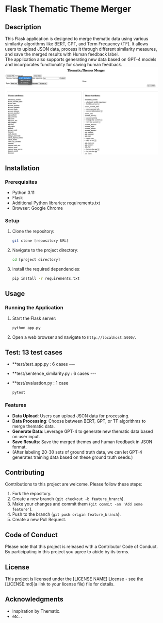 
# Flask Thematic Theme Merger

## Description
This Flask application is designed to merge thematic data using various similarity algorithms like BERT, GPT, and Term Frequency (TF). It allows users to upload JSON data, process it through different similarity measures, and save the merged results with Human feedback label.  
The application also supports generating new data based on GPT-4 models and incorporates functionality for saving human feedback.
![Description or Alt text](sc.png)



## Installation

### Prerequisites
- Python 3.11
- Flask
- Additional Python libraries: requirements.txt
- Browser: Google Chrome

### Setup
1. Clone the repository:
   ```bash
   git clone [repository URL]
   ```
2. Navigate to the project directory:
   ```bash
   cd [project directory]
   ```
3. Install the required dependencies:
   ```bash
   pip install -r requirements.txt
   ```

## Usage

### Running the Application
1. Start the Flask server:
   ```bash
   python app.py
   ```
2. Open a web browser and navigate to `http://localhost:5000/`.

## Test: 13 test cases
- **test/test_app.py : 6 cases ---
- **test/sentence_similarity.py : 6 cases --- 
- **test/evaluation.py : 1 case 


   ```bash
   pytest
   ```

### Features
- **Data Upload**: Users can upload JSON data for processing.
- **Data Processing**: Choose between BERT, GPT, or TF algorithms to merge thematic data.
- **Generate Data**: Leverage GPT-4 to generate new thematic data based on user input.
- **Save Results**: Save the merged themes and human feedback in JSON format.
- (After labeling 20-30 sets of ground truth data, we can let GPT-4 generates training data based on these ground truth seeds.)

## Contributing
Contributions to this project are welcome. Please follow these steps:
1. Fork the repository.
2. Create a new branch (`git checkout -b feature_branch`).
3. Make your changes and commit them (`git commit -am 'Add some feature'`).
4. Push to the branch (`git push origin feature_branch`).
5. Create a new Pull Request.

## Code of Conduct
Please note that this project is released with a Contributor Code of Conduct. By participating in this project you agree to abide by its terms.

## License
This project is licensed under the [LICENSE NAME] License - see the [LICENSE.md](a link to your license file) file for details.

## Acknowledgments

- Inspiration by Thematic.
- etc.
.
